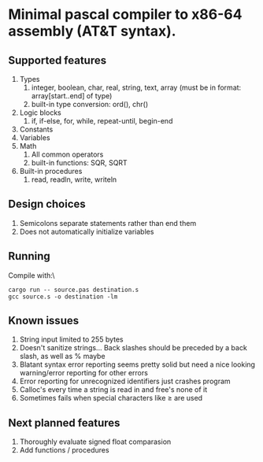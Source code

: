 
# Minimal pascal compiler to x86-64 assembly (AT&T syntax). 

## Supported features

1. Types
	1. integer, boolean, char, real, string, text, array (must be in format: array[start..end] of type)
	2. built-in type conversion: ord(), chr()
2. Logic blocks
	1. if, if-else, for, while, repeat-until, begin-end
3. Constants
4. Variables
5. Math
	1. All common operators
	2. built-in functions: SQR, SQRT
6. Built-in procedures
	1. read, readln, write, writeln

## Design choices

1. Semicolons separate statements rather than end them
2. Does not automatically initialize variables

## Running

Compile with:\
```
cargo run -- source.pas destination.s
gcc source.s -o destination -lm
```

## Known issues

1. String input limited to 255 bytes
2. Doesn't sanitize strings... Back slashes should be preceded by a back slash, as well as % maybe
3. Blatant syntax error reporting seems pretty solid but need a nice looking warning/error reporting for other errors
4. Error reporting for unrecognized identifiers just crashes program
5. Calloc's every time a string is read in and free's none of it
6. Sometimes fails when special characters like ≥ are used

## Next planned features

1. Thoroughly evaluate signed float comparasion
2. Add functions / procedures


